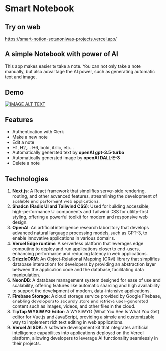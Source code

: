 # Smart Notebook

## Try on web

https://smart-notion-sotanoniwas-projects.vercel.app/

## A simple Notebook with power of AI
This app makes easier to take a note. You can not only take a note manually, but also advantage the AI power, such as generating automatic text and image.

## Demo
[![IMAGE ALT TEXT](http://img.youtube.com/vi/1HAatmZvKto/0.jpg)](http://www.youtube.com/watch?v=1HAatmZvKto "Demo")

## Features
- Authentication with Clerk
- Make a new note
- Edit a note
- H1, H2,... H6, bold, italic, etc...
- Automatically generated text by **openAI gpt-3.5-turbo**
- Automatically generated image by **openAI DALL-E-3**
- Delete a note

## Technologies
1. **Next.js**: A React framework that simplifies server-side rendering, routing, and other advanced features, streamlining the development of scalable and performant web applications.
2. **Shadcn (Radix UI and Tailwind CSS)**: Used for building accessible, high-performance UI components and Tailwind CSS for utility-first styling, offering a powerful toolkit for modern and responsive web design.
3. **OpenAI**: An artificial intelligence research laboratory that develops advanced natural language processing models, such as GPT-3, to enable innovative applications in various domains.
4. **Vercel Edge runtime**:  A serverless platform that leverages edge computing to deploy and run applications closer to end-users, enhancing performance and reducing latency in web applications.
5. **DrizzleORM**: An Object-Relational Mapping (ORM) library that simplifies database interactions for developers by providing an abstraction layer between the application code and the database, facilitating data manipulation.
6. **NeonDB**: A database management system designed for ease of use and scalability, offering features like automatic sharding and high availability to support the development of modern, data-intensive applications.
7. **Firebase Storage**: A cloud storage service provided by Google Firebase, enabling developers to securely store and retrieve user-generated content such as images, videos, and other files in the cloud.
8. **TipTap WYSIWYG Editor**: A WYSIWYG (What You See Is What You Get) editor for Vue.js and JavaScript, providing a simple and customizable way to implement rich text editing in web applications.
9. **Vercel AI SDK**: A software development kit that integrates artificial intelligence capabilities into applications deployed on the Vercel platform, allowing developers to leverage AI functionality seamlessly in their projects.
